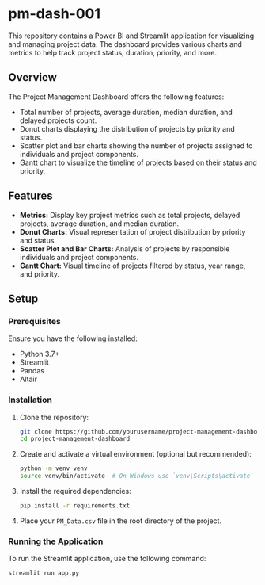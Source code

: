 # pm-dash-001

This repository contains a Power BI and Streamlit application for visualizing and managing project data. The dashboard provides various charts and metrics to help track project status, duration, priority, and more.

## Overview

The Project Management Dashboard offers the following features:
- Total number of projects, average duration, median duration, and delayed projects count.
- Donut charts displaying the distribution of projects by priority and status.
- Scatter plot and bar charts showing the number of projects assigned to individuals and project components.
- Gantt chart to visualize the timeline of projects based on their status and priority.

## Features

- **Metrics:** Display key project metrics such as total projects, delayed projects, average duration, and median duration.
- **Donut Charts:** Visual representation of project distribution by priority and status.
- **Scatter Plot and Bar Charts:** Analysis of projects by responsible individuals and project components.
- **Gantt Chart:** Visual timeline of projects filtered by status, year range, and priority.

## Setup

### Prerequisites

Ensure you have the following installed:
- Python 3.7+
- Streamlit
- Pandas
- Altair

### Installation

1. Clone the repository:
    ```sh
    git clone https://github.com/yourusername/project-management-dashboard.git
    cd project-management-dashboard
    ```

2. Create and activate a virtual environment (optional but recommended):
    ```sh
    python -m venv venv
    source venv/bin/activate  # On Windows use `venv\Scripts\activate`
    ```

3. Install the required dependencies:
    ```sh
    pip install -r requirements.txt
    ```

4. Place your `PM_Data.csv` file in the root directory of the project.

### Running the Application

To run the Streamlit application, use the following command:
```sh
streamlit run app.py
